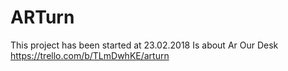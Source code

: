 # ARTurn
This project has been started at 23.02.2018
Is about Ar
Our Desk https://trello.com/b/TLmDwhKE/arturn
